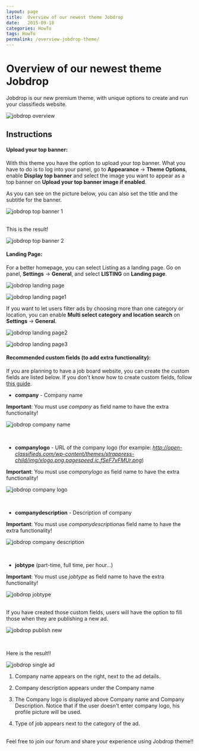 ```yaml
---
layout: page
title:  Overview of our newest theme Jobdrop
date:   2015-09-18
categories: HowTo
tags: HowTo
permalink: /overview-jobdrop-theme/
---
```

# Overview of our newest theme Jobdrop

Jobdrop is our new premium theme, with unique options to create and run your classifieds website.

![jobdrop overview](http://docs.yclas.com/images/jobdrop.png)

## Instructions

#### Upload your top banner:

With this theme you have the option to upload your top banner. What you have to do is to log into your panel, go to **Appearance** -> **Theme Options**, enable **Display top banner** and select the image you want to appear as a top banner on **Upload your top banner image if enabled**. 

As you can see on the picture below, you can also set the title and the subtitle for the banner.

![jobdrop top banner 1](http://docs.yclas.com/images/jobdrop-top-banner.png)

<br>
This is the result!

![jobdrop top banner 2](http://docs.yclas.com/images/jobdrop-top-banner1.png)

#### Landing Page:

For a better homepage, you can select Listing as a landing page. Go on panel, **Settings** -> **General**, and select **LISTING** on **Landing page**.

![jobdrop landing page](http://docs.yclas.com/images/jobdrop-top-listing.png)

![jobdrop landing page1](http://docs.yclas.com/images/jobdrop-top-listing1.png)

If you want to let users filter ads by choosing more than one category or location, you can enable **Multi select category and location search** on **Settings** -> **General**.

![jobdrop landing page2](http://docs.yclas.com/images/jobdrop-top-listing3.png)

![jobdrop landing page3](http://docs.yclas.com/images/jobdrop-top-listing2.png)

#### Recommended custom fields (to add extra functionality):

If you are planning to have a job board website, you can create the custom fields are listed below. If you don't know how to create custom fields, follow [this guide](http://docs.yclas.com/how-to-create-custom-fields/).


+ **company​** - Company name​

**Important**: You must use _company​_ as field name to have the extra functionality!

![jobdrop company name](http://docs.yclas.com/images/jobdrop-company.png)

<br>

+ **companylogo​** - URL of the company logo​ (for example: _http://open-classifieds.com/wp-content/themes/strappress-child/img/xlogo.png.pagespeed.ic.fSeF7vFMUr.png_)

**Important**: You must use _companylogo​_ as field name to have the extra functionality!

![jobdrop company logo](http://docs.yclas.com/images/jobdrop-url.png)

<br>

+ **companydescription​** - Description of company​

**Important**: You must use _companydescription​_ as field name to have the extra functionality!

![jobdrop company description](http://docs.yclas.com/images/jobdrop-description.png)

<br>

+ **jobtype** (part-time, full time, per hour...)​​

**Important**: You must use _jobtype_ as field name to have the extra functionality!

![jobdrop jobtype](http://docs.yclas.com/images/jobdrop-jobtype.png)

<br>
If you have created those custom fields, users will have the option to fill those when they are publishing a new ad.

![jobdrop publish new](http://docs.yclas.com/images/jobdrop-publishnew.png)

<br>

Here is the result!!

![jobdrop single ad](http://docs.yclas.com/images/jobdrop-single.png)


1. Company name appears on the right, next to the ad details.

2. Company description appears under the Company name

3. The Company logo is displayed above Company name and Company Description. Notice that if the user doesn't enter company logo, his profile picture will be used.

4. Type of job appears next to the category of the ad.

<br>
Feel free to join our forum and share your experience using Jobdrop theme!!

















